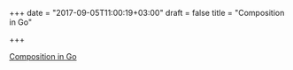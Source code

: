 +++
date = "2017-09-05T11:00:19+03:00"
draft = false
title = "Composition in Go"

+++

<p><a href="https://golangbot.com/inheritance/">Composition in Go</a></p>